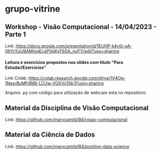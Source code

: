 # grupo-vitrine

## Workshop - Visão Computacional - 14/04/2023 - Parte 1
Link: https://docs.google.com/presentation/d/1EUHP-k4v0i-oA-06YcYuU8AMmqEcgPVqKyF6SA_nuYY/edit?usp=sharing
#### Leitura e exercícios propostos nos slides com título "Para Estudar/Exercícios" ####

Link Colab: https://colab.research.google.com/drive/1V4Oq-1NexrBuMFdMB-LCUw-VOXVc5Nr3?usp=sharing

Arquivo .py com código para utilização de webcam esta no repositório

## Material da Disciplina de Visão Computacional
Link: https://github.com/marycamila184/visao-computacional

## Material da Ciência de Dados
Link: https://github.com/marycamila184/positivo-data-science
